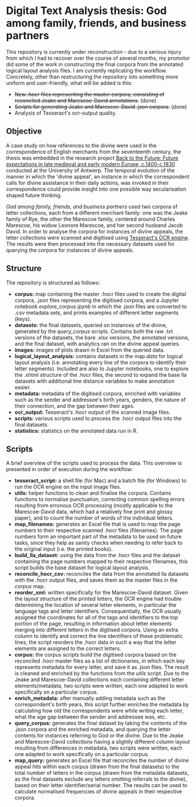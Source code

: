 # Digital Text Analysis thesis: God among family, friends, and business partners
This repository is currently under reconstruction - due to a serious injury from which I had to recover over the course of several months, my promotor did some of the work in constructing the final corpora from the annotated logical layout analysis files. I am currently replicating the workflow. Concretely, other than restructuring the repository into something more uniform and user-friendly, what will be added is this:

+ ~~New .hocr files representing the master corpora, consisting of reconciled Jeake and Marescoe-David annotations.~~ (done)
+ ~~Scripts for generating Jeake and Marescoe-David .json corpora.~~ (done)
+ Analysis of Tesseract's ocr-output quality.

## Objective
A case study on how references to the divine were used in the correspondence of English merchants from the seventeenth century, the thesis was embedded in the research project [Back to the Future: Future expectations in late medieval and early modern Europe, c.1400-c.1830](https://www.uantwerpen.be/en/projects/back-to-the-future/) conducted at the University of Antwerp. The temporal evolution of the manner in which the 'divine appeal', an instance in which the correspondent calls for divine assistance in their daily actions, was invoked in their correspondence could provide insight into one possible way secularisation shaped future thinking.

_God among family, friends, and business partners_ used two corpora of letter collections, each from a different merchant family: one was the Jeake family of Rye, the other the Marescoe family, centered around Charles Marescoe, his widow Leonore Marescoe, and her second husband Jacob David. In order to analyse the corpora for instances of divine appeals, the letter collections were scanned and digitised using [Tesseract's OCR engine](https://github.com/tesseract-ocr/tesseract). The results were then processed into the necessary datasets used for querying the corpora for instances of divine appeals.

## Structure
The repository is structured as follows:

+ **corpus:** map containing the master .hocr files used to create the digital corpora, .json files representing the digitised corpora, and a Jupyter notebook _explore_corpus.ipynb_ in which the .json files are converted to .csv metadata sets, and prints examples of different letter segments (keys).
+ **datasets:** the final datasets, queried on instances of the divine, generated by the _query_corpus_ scripts. Contains both the raw .txt versions of the datasets, the bare .xlsx versions, the annotated versions, and the final dataset, with analytics ran on the divine appeal queries.
+ **images:** images of plots drawn in Excel from the queried data.
+ **logical_layout_analysis:** contains datasets in the map _data_ for logical layout analysis (i.e. annotating every line of the corpora to identify their letter segments). Included are also to Jupyter notebooks, one to explore the .xhtml structure of the .hocr files, the second to expand the base lla datasets with additional line distance variables to make annotation easier.
+ **metadata:** metadata of the digitised corpora, enriched with variables such as the sender and addressee's birth years, genders, the nature of their connection, and the gap between their ages.
+ **ocr_output:** Tesseract's .hocr output of the scanned image files.
+ **scripts:** various scripts used to process the .hocr output files into the final datasets.
+ **statistics:** statistics on the annotated data run in R.

## Scripts
A brief overview of the scripts used to process the data. This overview is presented in order of execution during the workflow:

+ **tesseract_script:** a shell file (for Mac) and a batch file (for Windows) to run the OCR engine on the input image files.
+ **utils:** helper functions to clean and finalise the corpora. Contains functions to normalise punctuation, correcting common spelling errors resulting from erronous OCR processing (mostly applicable to the Marescoe-David data, which had a relatively fine print and glossy paper), and to count the number of words of the individual letters.
+ **map_filenames:** generates an Excel file that is used to map the page numbers to their respective scanned .hocr files (filenames). The page numbers form an important part of the metadata to be used on future tasks, since they help as sanity checks when needing to refer back to the original input (i.e. the printed books).
+ **build_lla_dataset:** using the data from the .hocr files and the dataset containing the page numbers mapped to their respective filenames, this script builds the base dataset for logical layout analysis.
+ **reconcile_hocr_csv:** reconciles the data from the annotated lla datasets with the .hocr output files, and saves them as the master files in the _corpus_ map.
+ **reorder_xml:** written specifically for the Marescoe-David dataset. Given the layout structure of the printed letters, the OCR engine had trouble determining the location of several letter elements, in particular the language tags and letter identifiers. Consequentially, the OCR usually assigned the coordinates for all of the tags and identifiers to the top portion of the page, resulting in information about letter elements merging into different letters in the digitised corpora. Using an extra column to identify and correct the line identifiers of these problematic lines, the script reorders the .hocr data in such a way that the letter elements are assigned to the correct letters.
+ **corpus:** the corpus scripts build the digitised corpora based on the reconciled .hocr master files as a list of dictionaries, in which each key represents metadata for every letter, and save it as .json files. The result is cleaned and enriched by the functions from the _utils_ script. Due to the Jeake and Marescoe-David collections each containing different letter elements/metadata, two scripts were written, each one adapted to work specifically on a particular corpus.
+ **enrich_metadata:** after manually adding metadata such as the correspondent's birth years, this script further enriches the metadata by calculating how old the correspondents were while writing each letter, what the age gap between the sender and addressee was, etc.
+ **query_corpus:** generates the final dataset by taking the contents of the .json corpora and the enriched metadata, and querying the letter contents for instances referring to God or the divine. Due to the Jeake and Marescoe-David collections having a slightly different column layout resulting from differences in metadata, two scripts were written, each one adapted to work specifically on a particular corpus.
+ **map_query:** generates an Excel file that reconciles the number of divine appeal hits within each corpus (drawn from the final datasets) to the total number of letters in the corpus (drawn from the metadata datasets, as the final datasets exclude any letters omitting referrals to the divine), based on their letter identifier/serial number. The results can be used to calculate normalised frequencies of divine appeals in their respective corpora.

